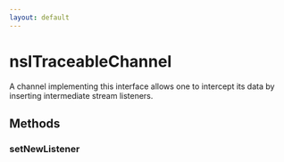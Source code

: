 ```yaml
---
layout: default
---
```


# nsITraceableChannel #
  
A channel implementing this interface allows one to intercept its data by  
inserting intermediate stream listeners.  
  

## Methods ##

### setNewListener ###
